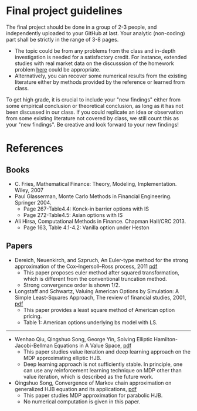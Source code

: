 # Final project guidelines

The final project should be done in a group of 2-3 people, and independently uploaded to your GitHub at last. Your analytic (non-coding) part shall be strictly in the range of 3-8 pages. 

- The topic could be from any problems from the class and in-depth investigation is needed for a satisfactory credit. For instance, extended studies with real market data on the discusssion of the homework problem [here](20bsm_calibration_v01hw.ipynb) could be appropriate.
- Alternatively, you can recover some numerical results from the existing literature either by methods provided by the reference or learned from class. 

To get high grade, it is crucial to include your "new findings" either from some empirical conclusion or theoretical conclusion, as long as it has not been discussed in our class. If you could replicate an idea or observation from some existing literature not covered by class, we still count this as your "new findings".
Be creative and look forward to your new findings!


# References

## Books
- C. Fries, Mathematical Finance: Theory, Modeling, Implementation. Wiley, 2007
- Paul Glasserman, Monte Carlo Methods in Financial Engineering. Springer 2004.
  - Page 267-Table4.4: Konck-in barrier options with IS
  - Page 272-Table4.5: Asian options with IS
- Ali Hirsa, Computational Methods in Finance. Chapman Hall/CRC 2013.
  - Page 163, Table 4.1-4.2: Vanilla option under Heston
## Papers
- Dereich, Neuenkirch, and Szpruch, An Euler-type method for the strong approximation of the Cox–Ingersoll–Ross process, 2011 [pdf](https://github.com/songqsh/songqsh.github.io/blob/master/paper/11DNS_euler_cir.pdf)
  - This paper proposes euler method after squared transformation, which is different from the conventional truncation method.
  - Strong convergence order is shown 1/2.
- Longstaff and Schwartz, Valuing American Options by Simulation: A Simple Least-Squares Approach, The review of financial studies, 2001, [pdf](https://github.com/songqsh/songqsh.github.io/blob/master/paper/01LSAmericanOption.pdf)
  - This paper provides a least square method of American option pricing. 
  - Table 1: American options underlying bs model with LS.
---
- Wenhao Qiu, Qingshuo Song, George Yin, Solving Elliptic Hamilton-Jacobi-Bellman Equations in A Value Space, [pdf](https://github.com/songqsh/songqsh.github.io/blob/master/paper/20QSYepdenum.pdf)
  - This paper studies value iteration and deep learning approach on the MDP approximating elliptic HJB.
  - Deep learning approach is not sufficiently stable. In principle, one can use any reinforcement learning technique on MDP other than value iteration, which is described as the future work.
- Qingshuo Song, Convergence of Markov chain approximation on generalized HJB equation and its applications, [pdf](https://github.com/songqsh/songqsh.github.io/blob/master/paper/08Son-Auto.pdf)
  - This paper studies MDP approximation for parabolic HJB.
  - No numerical computation is given in this paper.
